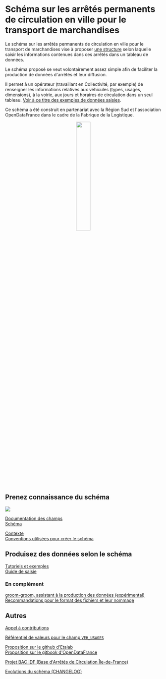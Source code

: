 # Schéma sur les arrêtés permanents de circulation en ville pour le transport de marchandises

Le schéma sur les arrêtés permanents de circulation en ville pour le transport de marchandises vise à proposer [une structure](https://github.com/CEREMA/schema-arrete-circulation-marchandises/blob/master/documentation/schema-page.md) selon laquelle saisir les informations contenues dans ces arrêtés dans un tableau de données.

Le schéma proposé se veut volontairement assez simple afin de faciliter la production de données d'arrêtés et leur diffusion.

Il permet à un opérateur (travaillant en Collectivité, par exemple) de renseigner les informations relatives aux véhicules (types, usages, dimensions), à la voirie, aux jours et horaires de circulation dans un seul tableau. [Voir à ce titre des exemples de données saisies](https://github.com/CEREMA/schema-arrete-circulation-marchandises/blob/master/EXEMPLES.md).

Ce schéma a été construit en partenariat avec la Région Sud et l'association OpenDataFrance dans le cadre de la Fabrique de la Logistique.
<br>
<p align=center>
<img src=https://gblobscdn.gitbook.com/spaces%2F-M8umwbbnQtktzDT0-5_%2Favatar-rectangle-1591200295956.png?alt=media width='30%'>
</p>

## Prenez connaissance du schéma
![](https://raw.githubusercontent.com/CEREMA/schema-arrete-circulation-marchandises/master/mindmaps/arrete-permanent-circulation.png)

[Documentation des champs](https://github.com/CEREMA/schema-arrete-circulation-marchandises/blob/master/documentation/schema-page.md)  
[Schéma](https://github.com/CEREMA/schema-arrete-circulation-marchandises/blob/master/schema.json)  

[Contexte](https://github.com/CEREMA/schema-arrete-circulation-marchandises/blob/master/CONTEXTE.md)  
[Conventions utilisées pour créer le schéma](https://github.com/CEREMA/schema-arrete-circulation-marchandises/blob/master/A-PROPOS.md)  

## Produisez des données selon le schéma
[Tutoriels et exemples](https://github.com/CEREMA/schema-arrete-circulation-marchandises/blob/master/EXEMPLES.md)  
[Guide de saisie](https://github.com/CEREMA/schema-arrete-circulation-marchandises/blob/master/GUIDE.md)  
### En complément
[groom-groom, assistant à la production des données (expérimental)](https://cerema-med.shinyapps.io/groom-groom/)  
[Recommandations pour le format des fichiers et leur nommage](https://github.com/CEREMA/schema-arrete-circulation-marchandises/blob/master/FORMAT.md)  

## Autres
[Appel à contributions](https://forms.gle/vUALzEDQqRsY2NgG9)  

[Référentiel de valeurs pour le champ `VEH_USAGES`](https://github.com/CEREMA/schema-arrete-circulation-marchandises/blob/master/referentiels/VEH_USAGES.csv)  

[Proposition sur le github d'Etalab](https://github.com/etalab/schema.data.gouv.fr/issues/157)  
[Proposition sur le gitbook d'OpenDataFrance](https://opendatafrance.gitbook.io/fablog/territoires/chantiers/partage-des-donnees/standardisation/arretes-de-circulation)  

[Projet BAC IDF (Base d'Arrêtés de Circulation Île-de-France)](https://bac-idf.fr/) 

 
[Evolutions du schéma (CHANGELOG)](https://github.com/CEREMA/schema-arrete-circulation-marchandises/blob/master/CHANGELOG.md)
